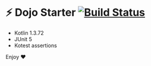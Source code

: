 # ⚡️ Dojo Starter [![Build Status](https://travis-ci.org/legzo/dojo-starter-kotlin.svg?branch=master)](https://travis-ci.org/legzo/dojo-starter-kotlin)

- Kotlin 1.3.72
- JUnit 5
- Kotest assertions

Enjoy ❤
